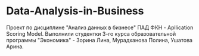 # Data-Analysis-in-Business
Проект по дисциплине "Анализ данных в бизнесе" ПАД ФКН - Apllication Scoring Model.
Выполнили студентки 3-го курса образовательной программы "Экономика" - Зорина Лина, Мурадханова Полина, Ушатова Арина.
